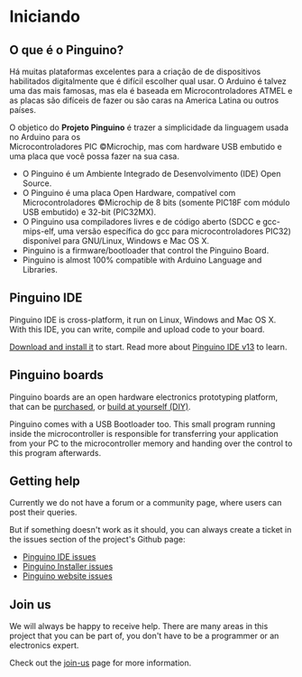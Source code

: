 # Iniciando

## O que é o Pinguino?

Há muitas plataformas excelentes para a criação de de dispositivos habilitados digitalmente que 
é difícil escolher qual usar. O Arduino é talvez uma das mais famosas, mas ela é baseada
em Microcontroladores ATMEL e as placas são difíceis de fazer ou são caras na America Latina
ou outros países.

O objetico do **Projeto Pinguino** é trazer a simplicidade da linguagem usada no Arduino para os  
Microcontroladores PIC ©Microchip, mas com hardware USB embutido e uma placa que você possa fazer 
na sua casa.

* O Pinguino é um Ambiente Integrado de Desenvolvimento (IDE) Open Source.
* O Pinguino é uma placa Open Hardware, compatível com Microcontroladores ©Microchip de 8 bits
  (somente PIC18F com módulo USB embutido) e 32-bit (PIC32MX).
* O Pinguino usa compiladores livres e de código aberto (SDCC e gcc-mips-elf,
  uma versão específica do gcc para microcontroladores PIC32) disponível para GNU/Linux,
  Windows e Mac OS X.
* Pinguino is a firmware/bootloader that control the Pinguino Board.
* Pinguino is almost 100% compatible with Arduino Language and Libraries.

## Pinguino IDE

Pinguino IDE is cross-platform, it run on Linux, Windows and Mac OS X. With this IDE, 
you can write, compile and upload code to your board.

[Download and install it](/download/) to start.
Read more about [Pinguino IDE v13](/getting-started/01-pinguino-ide) to learn.

## Pinguino boards

Pinguino boards are an open hardware electronics prototyping platform, that can be 
[purchased](/getting-started/02-pinguino-boards), or [build at yourself (DIY)](/boards).

Pinguino comes with a USB Bootloader too. This small program running inside the microcontroller
is responsible for transferring your application from your PC to the microcontroller memory
and handing over the control to this program afterwards.

## Getting help

Currently we do not have a forum or a community page, where users can post their queries.

But if something doesn't work as it should, you can always create a ticket in the issues
section of the project's Github page:

* [Pinguino IDE issues](https://github.com/PinguinoIDE/pinguino-ide/issues)
* [Pinguino Installer issues](https://github.com/PinguinoIDE/pinguino-installers/issues)
* [Pinguino website issues](https://github.com/PinguinoIDE/pinguinoide.github.io/issues)

## Join us

We will always be happy to receive help. There are many areas in this project that
you can be part of, you don't have to be a programmer or an electronics expert.

Check out the [join-us](/getting-started/join-us) page for more information.
